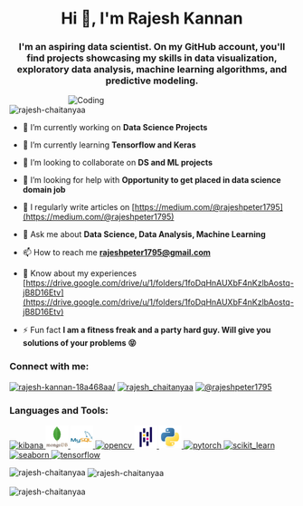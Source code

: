 <h1 align="center">Hi 👋, I'm Rajesh Kannan</h1>
<h3 align="center">I'm an aspiring data scientist. 
On my GitHub account, you'll find projects showcasing my skills in data visualization, exploratory data analysis, machine learning algorithms, and predictive modeling.</h3>

<img align="right" alt="Coding" width="400" src="https://cdn.dribbble.com/users/2131993/screenshots/4948736/media/421d4ed2f3d23c73d64d20963f61f422.gif">

<p align="left"> <img src="https://komarev.com/ghpvc/?username=rajesh-chaitanyaa&label=Profile%20views&color=0e75b6&style=flat" alt="rajesh-chaitanyaa" /> </p>

- 🔭 I’m currently working on **Data Science Projects**

- 🌱 I’m currently learning **Tensorflow and Keras**

- 👯 I’m looking to collaborate on **DS and ML projects**

- 🤝 I’m looking for help with **Opportunity to get placed in data science domain job**

- 📝 I regularly write articles on [https://medium.com/@rajeshpeter1795](https://medium.com/@rajeshpeter1795)

- 💬 Ask me about **Data Science, Data Analysis, Machine Learning**

- 📫 How to reach me **rajeshpeter1795@gmail.com**

- 📄 Know about my experiences [https://drive.google.com/drive/u/1/folders/1foDqHnAUXbF4nKzlbAostq-jB8D16Etv](https://drive.google.com/drive/u/1/folders/1foDqHnAUXbF4nKzlbAostq-jB8D16Etv)

- ⚡ Fun fact **I am a fitness freak and a party hard guy. Will give you solutions of your problems 😝**

<h3 align="left">Connect with me:</h3>
<p align="left">
<a href="https://linkedin.com/in/rajesh-kannan-18a468aa/" target="blank"><img align="center" src="https://raw.githubusercontent.com/rahuldkjain/github-profile-readme-generator/master/src/images/icons/Social/linked-in-alt.svg" alt="rajesh-kannan-18a468aa/" height="30" width="40" /></a>
<a href="https://instagram.com/rajesh_chaitanyaa" target="blank"><img align="center" src="https://raw.githubusercontent.com/rahuldkjain/github-profile-readme-generator/master/src/images/icons/Social/instagram.svg" alt="rajesh_chaitanyaa" height="30" width="40" /></a>
<a href="https://medium.com/@rajeshpeter1795" target="blank"><img align="center" src="https://raw.githubusercontent.com/rahuldkjain/github-profile-readme-generator/master/src/images/icons/Social/medium.svg" alt="@rajeshpeter1795" height="30" width="40" /></a>
</p>

<h3 align="left">Languages and Tools:</h3>
<p align="left"> <a href="https://www.elastic.co/kibana" target="_blank" rel="noreferrer"> <img src="https://www.vectorlogo.zone/logos/elasticco_kibana/elasticco_kibana-icon.svg" alt="kibana" width="40" height="40"/> </a> <a href="https://www.mongodb.com/" target="_blank" rel="noreferrer"> <img src="https://raw.githubusercontent.com/devicons/devicon/master/icons/mongodb/mongodb-original-wordmark.svg" alt="mongodb" width="40" height="40"/> </a> <a href="https://www.mysql.com/" target="_blank" rel="noreferrer"> <img src="https://raw.githubusercontent.com/devicons/devicon/master/icons/mysql/mysql-original-wordmark.svg" alt="mysql" width="40" height="40"/> </a> <a href="https://opencv.org/" target="_blank" rel="noreferrer"> <img src="https://www.vectorlogo.zone/logos/opencv/opencv-icon.svg" alt="opencv" width="40" height="40"/> </a> <a href="https://pandas.pydata.org/" target="_blank" rel="noreferrer"> <img src="https://raw.githubusercontent.com/devicons/devicon/2ae2a900d2f041da66e950e4d48052658d850630/icons/pandas/pandas-original.svg" alt="pandas" width="40" height="40"/> </a> <a href="https://www.python.org" target="_blank" rel="noreferrer"> <img src="https://raw.githubusercontent.com/devicons/devicon/master/icons/python/python-original.svg" alt="python" width="40" height="40"/> </a> <a href="https://pytorch.org/" target="_blank" rel="noreferrer"> <img src="https://www.vectorlogo.zone/logos/pytorch/pytorch-icon.svg" alt="pytorch" width="40" height="40"/> </a> <a href="https://scikit-learn.org/" target="_blank" rel="noreferrer"> <img src="https://upload.wikimedia.org/wikipedia/commons/0/05/Scikit_learn_logo_small.svg" alt="scikit_learn" width="40" height="40"/> </a> <a href="https://seaborn.pydata.org/" target="_blank" rel="noreferrer"> <img src="https://seaborn.pydata.org/_images/logo-mark-lightbg.svg" alt="seaborn" width="40" height="40"/> </a> <a href="https://www.tensorflow.org" target="_blank" rel="noreferrer"> <img src="https://www.vectorlogo.zone/logos/tensorflow/tensorflow-icon.svg" alt="tensorflow" width="40" height="40"/> </a> </p>

<p><img align="left" src="https://github-readme-stats.vercel.app/api/top-langs?username=rajesh-chaitanyaa&show_icons=true&locale=en&layout=compact" alt="rajesh-chaitanyaa" /></p>

<p>&nbsp;<img align="center" src="https://github-readme-stats.vercel.app/api?username=rajesh-chaitanyaa&show_icons=true&locale=en" alt="rajesh-chaitanyaa" /></p>

<p><img align="center" src="https://github-readme-streak-stats.herokuapp.com/?user=rajesh-chaitanyaa&" alt="rajesh-chaitanyaa" /></p>
